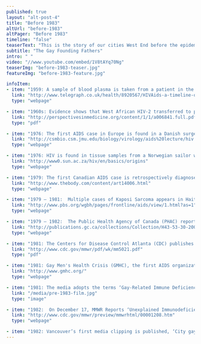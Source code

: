 ```yaml
---
published: true
layout: "alt-post-4"
title: "Before 1983"
altUrl: "before-1983"
altPager: "Before 1983"
timeline: "false"
teaserText: "This is the story of our cities West End before the epidemic hit and how AIDS Vancouver came to be."
subtitle: "The Gay Founding Fathers"
intro: " "
video: "//www.youtube.com/embed/1V8tAYq70Ng"
teaserImg: "before-1983-teaser.jpg"
featureImg: "before-1983-feature.jpg"

infoItem:
- item: "1959: A sample of blood plasma is taken from a patient in the Congo and is later proven in 1989 that the blood contains HIV. This is known as the first documented AIDS case in the West."
  link: "http://www.telegraph.co.uk/health/8920567/HIVAids-a-timeline-of-the-disease-and-its-mutations.html"
  type: "webpage"

- item: "1960s: Evidence shows that West African HIV-2 transferred to people from Sooty mangabey monkeys in Guinea-Bissau"
  link: "http://perspectivesinmedicine.org/content/1/1/a006841.full.pdf+"
  type: "pdf"

- item: "1976: The first AIDS case in Europe is found in a Danish surgeon who worked in Zaire, and shortly after she passes away."
  link: "http://csmbio.csm.jmu.edu/biology/virology/aids%20lecture/hiv.htm"
  type: "webpage"

- item: "1976: HIV is found in tissue samples from a Norwegian sailor who passes away."
  link: "http://www0.sun.ac.za/hiv/en/basics/origins"
  type: "webpage"

- item: "1979: The first Canadian AIDS case is retrospectively diagnosed from a man who passes away in Montreal."
  link: "http://www.thebody.com/content/art14006.html"
  type: "webpage"

- item: "1979 – 1981:  Multiple cases of Kaposi Sarcoma appears in Haiti."
  link: "http://www.pbs.org/wgbh/pages/frontline/aids/view/1.html?as=1"
  type: "webpage"

- item: "1979 – 1982:  The Public Health Agency of Canada (PHAC) reports 41 AIDS cases."
  link: "http://publications.gc.ca/collections/Collection/H43-53-30-2000-1E.pdf"
  type: "webpage"

- item: "1981: The Centers for Disease Control Atlanta (CDC) publishes the Morbidity and Mortality Weekly Report (MMWR), which details a rare lung infection among otherwise healthy gay men in Los Angeles. This edition marks the first official medical reporting on what is now known as AIDS."
  link: "http://www.cdc.gov/mmwr/pdf/wk/mm5021.pdf"
  type: "pdf"

- item: "1981: Gay Men's Health Crisis (GMHC), the first AIDS organization, is established in New York."
  link: "http://www.gmhc.org/"
  type: "webpage"

- item: "1981: The media adopts the terms ‘Gay-Related Immune Deficiency’ (GRID) , or 'gay cancer' to refer to AIDS." 
  link: "/media/pre-1983-film.jpg"
  type: "image" 

- item: "1982:  On December 17, MMWR Reports ‘Unexplained Immunodeficiency and Opportunistic Infections in Infants- New York, New Jersey, California'. The first baby who received multiple blood transfusions, dies from infections similar to other AIDS cases."
  link: "http://www.cdc.gov/mmwr/preview/mmwrhtml/00001208.htm"
  type: "webpage"

- item: "1982: Vancouver’s first media clipping is published, ‘City gay suffering disease' reads: 'Health officials have confirmed that a Vancouver homosexual is undergoing treatment for a potentially fatal disease that has been found in increasingly high numbers among homosexual males in the U.S.' Vancouver Sun, July 28, 1982."
---
```

